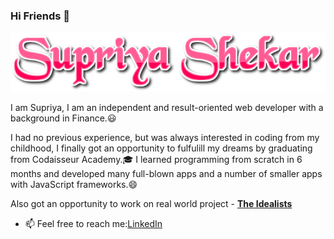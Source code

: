 ### Hi Friends 👋

<p align="center"> <img src = "https://github.com/SupriyaShekar123/SupriyaShekar123/blob/main/Images/coollogo_com-154063293.png"/></p>

I am Supriya, I am an independent and result-oriented web developer with a background in Finance.:smiley:

I had no previous experience, but was always interested in coding from my childhood, I finally got an opportunity to fulfulill my dreams by graduating  from Codaisseur Academy.:mortar_board:
I learned programming from scratch in 6 months and developed many full-blown apps and a number of smaller apps with JavaScript frameworks.:smile:

Also got an opportunity to work on real world project - [**The Idealists**](https://github.com/dashakrolik/Idealists-client)

- 📫 Feel free to reach me:[LinkedIn](https://www.linkedin.com/in/supriya-shekar88/)


<!--
**SupriyaShekar123/SupriyaShekar123** is a ✨ _special_ ✨ repository because its `README.md` (this file) appears on your GitHub profile.

-->

